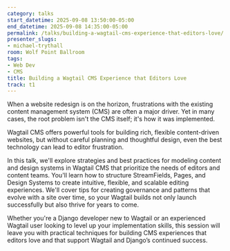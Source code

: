 ```yaml
---
category: talks
start_datetime: 2025-09-08 13:50:00-05:00
end_datetime: 2025-09-08 14:35:00-05:00
permalink: /talks/building-a-wagtail-cms-experience-that-editors-love/
presenter_slugs:
- michael-trythall
room: Wolf Point Ballroom
tags:
- Web Dev
- CMS
title: Building a Wagtail CMS Experience that Editors Love
track: t1
---
```


When a website redesign is on the horizon, frustrations with the existing content management system (CMS) are often a major driver. Yet in many cases, the root problem isn't the CMS itself; it's how it was implemented. 

Wagtail CMS offers powerful tools for building rich, flexible content-driven websites, but without careful planning and thoughtful design, even the best technology can lead to editor frustration.

In this talk, we'll explore strategies and best practices for modeling content and design systems in Wagtail CMS that prioritize the needs of editors and content teams. You'll learn how to structure StreamFields, Pages, and Design Systems to create intuitive, flexible, and scalable editing experiences. We'll cover tips for creating governance and patterns that evolve with a site over time, so your Wagtail builds not only launch successfully but also thrive for years to come.

Whether you're a Django developer new to Wagtail or an experienced Wagtail user looking to level up your implementation skills, this session will leave you with practical techniques for building CMS experiences that editors love and that support Wagtail and Django’s continued success.